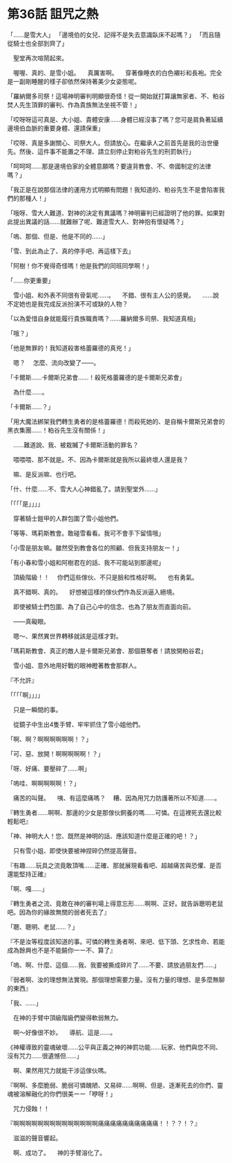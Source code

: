# 第36話 詛咒之熱

「……是雪大人」
「邊境伯的女兒、記得不是失去意識臥床不起嗎？」
「而且隨從騎士也全部到齊了」

　聖堂再次喧鬧起來。

　喔喔、真的、是雪小姐。
　真厲害啊。
　穿著像睡衣的白色襯衫和長袍。完全是一副剛睡醒的樣子卻依然保持著美少女姿態呢。

「羅納爾多司祭！這場神明審判明顯很奇怪！從一開始就打算讓無家者、不、粕谷焚人先生頂罪的審判、作為貴族無法坐視不管！」

「哎呀呀這可真是、大小姐、貴體安康……身體已經沒事了嗎？您可是肩負著延續邊境伯血脈的重要身體、還請保重」

「哎呀、真是多謝關心、司祭大人。但請放心。在繼承人之前首先是我的治世優先。然後、這件事不能置之不理、請立刻停止對粕谷先生的刑罰執行」

「呵呵呵……那是邊境伯家的全體意願嗎？要違背教會、不、帝國制定的法律嗎？」

「我正是在說那個法律的運用方式明顯有問題！我知道的、粕谷先生不是會陷害我們的那種人！」

「哦呀、雪大人難道、對神的決定有異議嗎？神明審判已經證明了他的罪。如果對此提出異議的話……就難辦了呢、難道雪大人、對神抱有懷疑嗎？」

「嗚、那個、但是、他是不同的……」

「雪、到此為止了、真的停手吧、再這樣下去」

「阿樹！你不覺得奇怪嗎！他是我們的同班同學啊！」

「……你更重要」

　雪小姐、和外表不同很有骨氣呢……。
　不錯、很有主人公的感覺。
　……說不定她也是我完成反派扮演不可或缺的人物？

「以為愛惜自身就能履行貴族職責嗎？……羅納爾多司祭、我知道真相」

「哦？」

「他是無罪的！我知道殺害格蕾羅德的真兇！」

　嗯？
　怎麼、流向改變了――。

「卡爾斯……卡爾斯兄弟會……！殺死格蕾羅德的是卡爾斯兄弟會」

　為什麼……。

「卡爾斯……？」

「用大魔法綁架我們轉生勇者的是格蕾羅德！而殺死她的、是自稱卡爾斯兄弟會的黑衣集團……！粕谷先生沒有關係！」

　……難道說、我、被栽贓了卡爾斯活動的罪名？

　喂喂喂、那不就是。不、因為卡爾斯就是我所以最終壞人還是我？

　嘛、是反派嘛、也行吧。

「什、什麼……不、雪大人心神錯亂了。請到聖堂外……」

「「「「是」」」」

　穿著騎士鎧甲的人群包圍了雪小姐他們。

「等等、瑪莉斯教會。敢碰雪看看。我可不會手下留情哦」

「小雪是朋友嘛。雖然受到教會各位的照顧、但我支持朋友ー！」

「有小春和雪小姐和阿樹君在的話、我不可能站到那邊呢」

　頂級階級！！
　你們這些傢伙、不只是臉和性格好啊。
　也有勇氣。

　真不錯啊、真的。
　好想被這樣的傢伙們作為反派逼入絕境。

　即使被騎士們包圍、為了自己心中的信念、也為了朋友而直面向前。

　――真礙眼。

　嗯～、果然異世界轉移就該是這樣才對。

「瑪莉斯教會、真正的敵人是卡爾斯兄弟會、那個篡奪者！請放開粕谷君」

　雪小姐、意外地用好戰的眼神瞪著教會那群人。

『不允許』

「「「「啊」」」」

　只是一瞬間的事。

　從鏡子中生出4隻手臂、牢牢抓住了雪小姐他們。

「啊、啊？啊啊啊啊啊啊！？」

「可、惡、放開！啊啊啊啊啊！？」

「呀、好痛、要壓碎了……啊」

「嗚哇、啊啊啊啊啊！？」

　痛苦的叫聲。
　咦、有這麼痛嗎？
　糟、因為用咒力防護著所以不知道……。

『轉生勇者……啊啊、那邊的少女是那傢伙飼養的嗎……可憐。在這裡死去還比較輕鬆吧』

「神、神明大人！您、既然是神明的話、應該知道什麼是正確的吧！？」

　只有雪小姐、即使快要被神捏碎仍然提高聲音。

『有趣……玩具之流竟敢頂嘴……正確、那就展現看看吧、超越痛苦與恐懼、是否還能堅持正確』

「啊、嘎……」

『轉生勇者之流、竟敢在神的審判場上得意忘形……啊啊、正好。就告訴聰明老鼠吧。因為你的緣故無關的弱者死去了』

「聰、聰明、老鼠……？」

『不是汝等程度該知道的事。可憐的轉生勇者啊、來吧、低下頭、乞求性命、若能成為餘興也不是不能饒你一ー不、算了』

「嗚、啊、什麼、這個……我、我要被撕成碎片了……不要、請放過朋友們……」

『弱者啊、汝的理想無法實現。那個理想需要力量。沒有力量的理想、是多麼無聊的東西』

「我、……」

　在神的手臂中頂級階級們變得軟弱無力。

　啊～好像很不妙。
　導航、這是……。

《神權導致的靈魂破壞……公平與正義之神的神罰功能……玩家、他們與您不同、沒有咒力……很遺憾但……」

　啊、果然用咒力就能干涉這傢伙嗎。

『啊啊、多麼脆弱、脆弱可憐醜陋、又易碎……啊啊、但是、逐漸死去的你們、靈魂被溶解融化的你們很美ーー「咿呀！」

　咒力侵蝕！！

『啊啊啊啊啊啊啊啊啊啊啊啊啊啊痛痛痛痛痛痛痛痛痛痛！！？？！？』

　滋滋的聲音響起。

　啊、成功了。
　神的手臂溶化了。